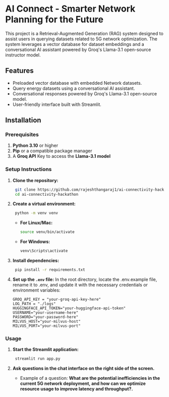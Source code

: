 # AI Connect - Smarter Network Planning for the Future

This project is a Retrieval-Augmented Generation (RAG) system designed to assist users in querying datasets related to 5G network optimization. The system leverages a vector database for dataset embeddings and a conversational AI assistant powered by Groq's Llama-3.1 open-source instructor model.
## Features

- Preloaded vector database with embedded Network datasets.
- Query energy datasets using a conversational AI assistant.
- Conversational responses powered by Groq's Llama-3.1 open-source model.
- User-friendly interface built with Streamlit.

## Installation

### Prerequisites

1. **Python 3.10** or higher
2. **Pip** or a compatible package manager
3. A **Groq API** Key to access the **Llama-3.1 model**

### Setup Instructions

1. **Clone the repository:**

   ```bash
    git clone https://github.com/rajeshthangaraj1/ai-connectivity-hackathon.git
    cd ai-connectivity-hackathon
    ```
   
2. **Create a virtual environment:**

   ```bash
    python -m venv venv
    ```

    - **For Linux/Mac:**

        ```bash
        source venv/bin/activate
        ```

    - **For Windows:**

        ```bash
        venv\Scripts\activate
        ```
  
3. **Install dependencies:**
   ```bash
    pip install -r requirements.txt
    ```

4. **Set up the `.env` file:**
   In the root directory, locate the .env.example file, rename it to .env, and update it with the necessary credentials or environment variables:

    ```env
    GROQ_API_KEY = "your-groq-api-key-here"
    LOG_PATH = "./logs"
    HUGGINGFACE_API_TOKEN="your-huggingface-api-token"
    USERNAME="your-username-here"
    PASSWORD="your-password-here"
    MILVUS_HOST="your-milvus-host"  
    MILVUS_PORT="your-milvus-port"
    ```
   

### Usage

1. **Start the Streamlit application:**

   ```bash
    streamlit run app.py
    ```

2. **Ask questions in the chat interface on the right side of the screen.**

   - Example of a question: **What are the potential inefficiencies in the current 5G network deployment, and how can we optimize resource usage to improve latency and throughput?.**





